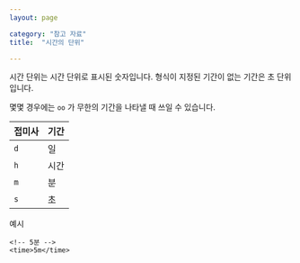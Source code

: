 ```yaml
---
layout: page

category: "참고 자료"
title:  "시간의 단위"

---
```


시간 단위는 시간 단위로 표시된 숫자입니다. 형식이 지정된 기간이 없는 기간은 초 단위입니다.

몇몇 경우에는 `oo` 가 무한의 기간을 나타낼 때 쓰일 수 있습니다.

<div class='table-responsive'>
  <table class='table table-striped table-condensed'>
    <thead>
      <tr>
        <th>접미사</th>
        <th>기간</th>
      </tr>
    </thead>
    <tbody>
      <tr>
        <td>
          <code>d</code>
        </td>
        <td>일</td>
      </tr>
      <tr>
        <td>
          <code>h</code>
        </td>
        <td>시간</td>
      </tr>
      <tr>
        <td>
          <code>m</code>
        </td>
        <td>분</td>
      </tr>
      <tr>
        <td>
          <code>s</code>
        </td>
        <td>초</td>
      </tr>
    </tbody>
  </table>
</div>

예시

    <!-- 5분 -->
    <time>5m</time>
